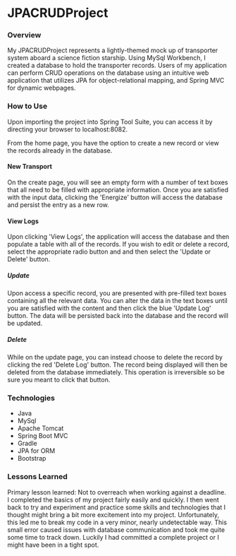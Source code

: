 # JPACRUDProject

### Overview

My JPACRUDProject represents a lightly-themed mock up of transporter system aboard a science fiction starship.  Using MySql Workbench, I created a database to hold the transporter records.  Users of my application can perform CRUD operations on the database using an intuitive web application that utilizes JPA for object-relational mapping, and Spring MVC for dynamic webpages.

### How to Use

Upon importing the project into Spring Tool Suite, you can access it by directing your browser to localhost:8082.

From the home page, you have the option to create a new record or view the records already in the database.

#### New Transport

On the create page, you will see an empty form with a number of text boxes that all need to be filled with appropriate information.  Once you are satisfied with the input data, clicking the 'Energize' button will access the database and persist the entry as a new row.

#### View Logs

Upon clicking 'View Logs', the application will access the database and then populate a table with all of the records.  If you wish to edit or delete a record, select the appropriate radio button and and then select the 'Update or Delete' button.  

##### Update

Upon access a specific record, you are presented with pre-filled text boxes containing all the relevant data.  You can alter the data in the text boxes until you are satisfied with the content and then click the blue 'Update Log' button.  The data will be persisted back into the database and the record will be updated.   

##### Delete

While on the update page, you can instead choose to delete the record by clicking the red 'Delete Log' button.  The record being displayed will then be deleted from the database immediately.  This operation is irreversible so be sure you meant to click that button.

### Technologies

* Java
* MySql
* Apache Tomcat
* Spring Boot MVC
* Gradle
* JPA for ORM
* Bootstrap

### Lessons Learned

Primary lesson learned: Not to overreach when working against a deadline.  I completed the basics of my project fairly easily and quickly.  I then went back to try and experiment and practice some skills and technologies that I thought might bring a bit more excitement into my project.  Unfortunately, this led me to break my code in a very minor, nearly undetectable way.  This small error caused issues with database communication and took me quite some time to track down.  Luckily I had committed a complete project or I might have been in a tight spot.  
